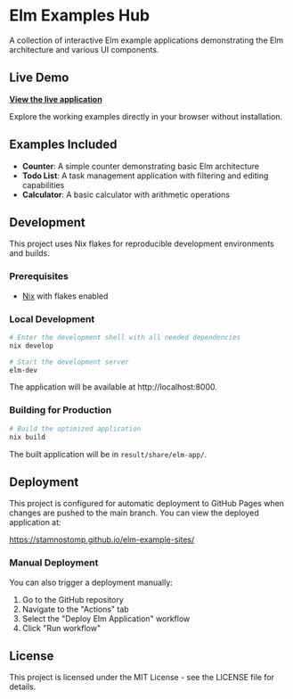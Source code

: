 # Elm Examples Hub

A collection of interactive Elm example applications demonstrating the Elm architecture and various UI components.

## Live Demo

**[View the live application](https://stamnostomp.github.io/elm-example-sites/)**

Explore the working examples directly in your browser without installation.

## Examples Included

- **Counter**: A simple counter demonstrating basic Elm architecture
- **Todo List**: A task management application with filtering and editing capabilities
- **Calculator**: A basic calculator with arithmetic operations

## Development

This project uses Nix flakes for reproducible development environments and builds.

### Prerequisites

- [Nix](https://nixos.org/download.html) with flakes enabled

### Local Development

```bash
# Enter the development shell with all needed dependencies
nix develop

# Start the development server
elm-dev
```

The application will be available at http://localhost:8000.

### Building for Production

```bash
# Build the optimized application
nix build
```

The built application will be in `result/share/elm-app/`.

## Deployment

This project is configured for automatic deployment to GitHub Pages when changes are pushed to the main branch. You can view the deployed application at:

https://stamnostomp.github.io/elm-example-sites/

### Manual Deployment

You can also trigger a deployment manually:

1. Go to the GitHub repository
2. Navigate to the "Actions" tab
3. Select the "Deploy Elm Application" workflow
4. Click "Run workflow"

## License

This project is licensed under the MIT License - see the LICENSE file for details.
